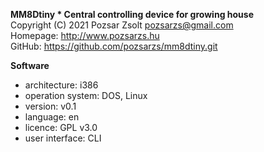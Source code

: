 **MM8Dtiny * Central controlling device for growing house**  
Copyright (C) 2021 Pozsar Zsolt <pozsarzs@gmail.com>  
Homepage: <http://www.pozsarzs.hu>  
GitHub: <https://github.com/pozsarzs/mm8dtiny.git>

**Software**

 - architecture:       i386
 - operation system:   DOS, Linux
 - version:            v0.1
 - language:           en
 - licence:            GPL v3.0
 - user interface:     CLI
